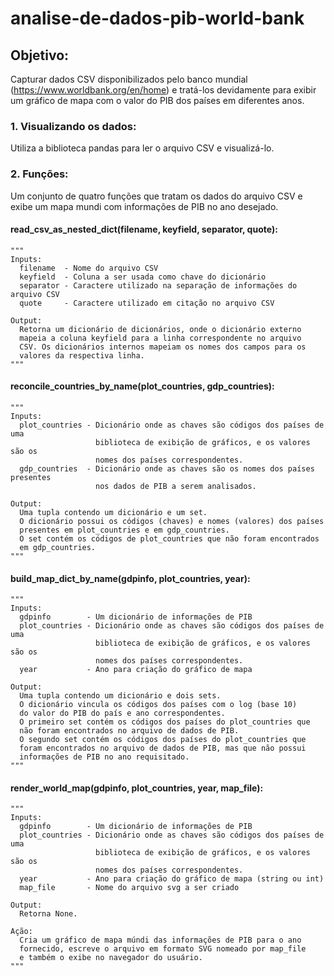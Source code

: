 # analise-de-dados-pib-world-bank
## Objetivo:
Capturar dados CSV disponibilizados pelo banco mundial (https://www.worldbank.org/en/home) e tratá-los devidamente para exibir um gráfico de mapa com o valor do PIB dos países em diferentes anos.

### 1. Visualizando os dados:
Utiliza a biblioteca pandas para ler o arquivo CSV e visualizá-lo.

### 2. Funções:
Um conjunto de quatro funções que tratam os dados do arquivo CSV e exibe um mapa mundi com informações de PIB no ano desejado.

#### read_csv_as_nested_dict(filename, keyfield, separator, quote):
    """
    Inputs:
      filename  - Nome do arquivo CSV
      keyfield  - Coluna a ser usada como chave do dicionário
      separator - Caractere utilizado na separação de informações do arquivo CSV
      quote     - Caractere utilizado em citação no arquivo CSV

    Output:
      Retorna um dicionário de dicionários, onde o dicionário externo
      mapeia a coluna keyfield para a linha correspondente no arquivo
      CSV. Os dicionários internos mapeiam os nomes dos campos para os
      valores da respectiva linha.
    """
    
#### reconcile_countries_by_name(plot_countries, gdp_countries):
    """
    Inputs:
      plot_countries - Dicionário onde as chaves são códigos dos países de uma
                       biblioteca de exibição de gráficos, e os valores são os
                       nomes dos países correspondentes.
      gdp_countries  - Dicionário onde as chaves são os nomes dos países presentes
                       nos dados de PIB a serem analisados.

    Output:
      Uma tupla contendo um dicionário e um set.
      O dicionário possui os códigos (chaves) e nomes (valores) dos países 
      presentes em plot_countries e em gdp_countries.
      O set contém os códigos de plot_countries que não foram encontrados
      em gdp_countries.
    """

#### build_map_dict_by_name(gdpinfo, plot_countries, year):
    """
    Inputs:
      gdpinfo        - Um dicionário de informações de PIB
      plot_countries - Dicionário onde as chaves são códigos dos países de uma
                       biblioteca de exibição de gráficos, e os valores são os
                       nomes dos países correspondentes.
      year           - Ano para criação do gráfico de mapa

    Output:
      Uma tupla contendo um dicionário e dois sets.
      O dicionário vincula os códigos dos países com o log (base 10)
      do valor do PIB do país e ano correspondentes.
      O primeiro set contém os códigos dos países do plot_countries que
      não foram encontrados no arquivo de dados de PIB.
      O segundo set contém os códigos dos países do plot_countries que
      foram encontrados no arquivo de dados de PIB, mas que não possui 
      informações de PIB no ano requisitado.
    """

#### render_world_map(gdpinfo, plot_countries, year, map_file):
    """
    Inputs:
      gdpinfo        - Um dicionário de informações de PIB
      plot_countries - Dicionário onde as chaves são códigos dos países de uma
                       biblioteca de exibição de gráficos, e os valores são os
                       nomes dos países correspondentes.
      year           - Ano para criação do gráfico de mapa (string ou int)
      map_file       - Nome do arquivo svg a ser criado

    Output:
      Retorna None.

    Ação:
      Cria um gráfico de mapa múndi das informações de PIB para o ano
      fornecido, escreve o arquivo em formato SVG nomeado por map_file
      e também o exibe no navegador do usuário.
    """
